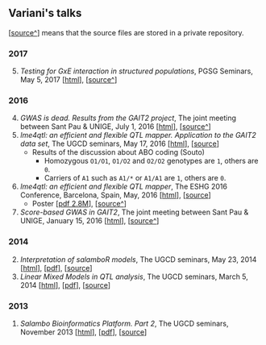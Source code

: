 ## Variani's talks

[[source^](#)] means that the source files are stored in a private repository.

### 2017

5. _Testing for GxE interaction in structured populations_, PGSG Seminars, May 5, 2017 [[html](http://variani.github.io/talks/2017/01-gxe-related/01-gxe-related.html)], [[source^](https://github.com/hemostat/Papers/tree/master/talks/01-gxe-related)]

### 2016 

4. _GWAS is dead. Results from the GAIT2 project_, The joint meeting between Sant Pau & UNIGE, July 1, 2016 [[html](http://tinyurl.com/talkGAIT2GWAS2016)], [[source^](https://github.com/ugcd/GAIT2/tree/master/planning/02-2016/talk-gait2-gwas-2016)]
3. _lme4qtl: an efficient and flexible QTL mapper. Application to the GAIT2 data set_, The UGCD seminars, May 17, 2016 [[html](http://variani.github.io/talks/2016/01-lme4qtl-eshg16/index-ugcd.html)], [[source](https://github.com/variani/talks/tree/gh-pages/2016/01-lme4qtl-eshg16)]
    * Results of the discussion about ABO coding (Souto)
        * Homozygous `O1/O1`, `O1/O2` and `O2/O2` genotypes are `1`, others are `0`.
        * Carriers of `A1` such as `A1/*` or `A1/A1` are `1`, others are `0`.
2. _lme4qtl: an efficient and flexible QTL mapper_, The ESHG 2016 Conference, Barcelona, Spain, May, 2016 [[html](http://variani.github.io/talks/2016/01-lme4qtl-eshg16/)], [[source](https://github.com/variani/talks/tree/gh-pages/2016/01-lme4qtl-eshg16)]
   * Poster [[pdf 2.8M](https://github.com/variani/talks/raw/gh-pages/2016/01-lme4qtl-eshg16/poster/5262_ziyatdinov.PDF)], [[source^](https://github.com/ugcd/Papers/tree/master/18-lme4qtl-tool/ESHG-2016)]
1. _Score-based GWAS in GAIT2_, The joint meeting between Sant Pau & UNIGE, January 15, 2016 [[html](http://tinyurl.com/talkGAIT2GWAS2015)], [[source^](https://github.com/ugcd/GAIT2/tree/master/planning/02-2016/talk-gait2-gwas-2015)]


### 2014

2. _Interpretation of salamboR models_, The UGCD seminars, May 23, 2014 [[html](http://variani.github.io/talks/2014/02-interpret-salamboR-results/)], [[pdf](https://github.com/variani/talks/raw/gh-pages/2014/02-interpret-salamboR-results/interpret-salamboR-results.pdf)], [[source](https://github.com/variani/talks/tree/gh-pages/2014/02-interpret-salamboR-results)]
1. _Linear Mixed Models in QTL analysis_, The UGCD seminars, March 5, 2014 [[html](http://variani.github.io/talks/2014/01-mixed-models-qtl/)], [[pdf](https://github.com/variani/talks/raw/gh-pages/2014/01-mixed-models-qtl/mixed-models-qtl.pdf)], [[source](https://github.com/variani/talks/tree/gh-pages/2014/01-mixed-models-qtl)]

### 2013

1. _Salambo Bioinformatics Platform. Part 2_, The UGCD seminars, November 2013 [[html](http://variani.github.io/talks/2013/01-salamboR-part2/)], [[pdf](https://github.com/variani/talks/raw/gh-pages/2013/01-salamboR-part2/salamboR-part2.pdf)], [[source](https://github.com/variani/talks/tree/gh-pages/2013/01-salamboR-part2)]


